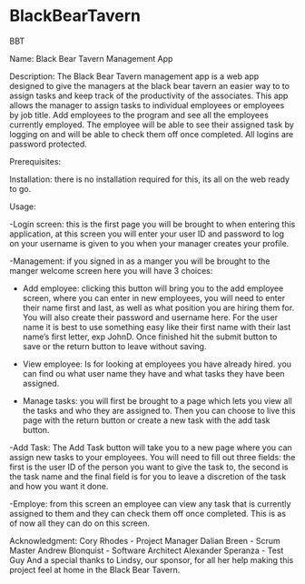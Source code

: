 # BlackBearTavern
BBT 

Name: Black Bear Tavern Management App

Description: The Black Bear Tavern management app is a web app designed to give the managers at the black bear tavern an easier way to to assign tasks and keep track of the productivity of the associates. This app allows the manager to assign tasks to individual employees or employees by job title. Add employees to the program and see all the employees currently employed. The employee will be able to see their assigned task by logging on and will be able to check them off once completed. All logins are password protected.

Prerequisites:

Installation: there is no installation required for this, its all on the web ready to go.

Usage: 

-Login screen: this is the first page you will be brought to when entering this application, at this screen you will enter your user ID and password to log on your username is given to you when your manager creates your profile. 

-Management: if you signed in as a manger you will be brought to the manger welcome screen here you will have 3 choices:

- Add employee: clicking this button will bring you to the add employee screen, where you can enter in new employees, you will need to enter their name first and last, as well as what position you are hiring them for. You will also create their password and username here. For the user name it is best to use something easy like their first name with their last name’s first letter, exp JohnD. Once finished hit the submit button to save or the return button to leave without saving.

- View employee: Is for looking at employees you have already hired. you can find ou what user name they have and what tasks they have been assigned.

- Manage tasks: you will first be brought to a page which lets you view all the tasks and who they are assigned to. Then you can choose to live this page with the return button or create a new task with the add task button.

-Add Task: The Add Task button will take you to a new page where you can assign new tasks to your employees. You will need to fill out three fields: the first is the user ID of the person you want to give the task to, the second is the task name and the final field is for you to leave a discretion of the task and how you want it done.

-Employe: from this screen an employee can view any task that is currently assigned to them and they can check them off once completed. This is as of now all they can do on this screen.

Acknowledgment: 
Cory Rhodes - Project Manager
Dalian Breen - Scrum Master 
Andrew Blonquist - Software Architect 
Alexander Speranza - Test Guy
And a special thanks to Lindsy, our sponsor, for all her help making this project feel at home in the Black Bear Tavern.
